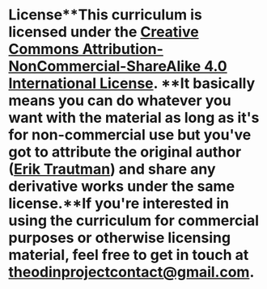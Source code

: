 # License**This curriculum is licensed under the [Creative Commons Attribution-NonCommercial-ShareAlike 4.0 International License](http://creativecommons.org/licenses/by-nc-sa/4.0/).  **It basically means you can do whatever you want with the material as long as it's for non-commercial use but you've got to attribute the original author ([Erik Trautman](http://github.com/eriktrautman)) and share any derivative works under the same license.**If you're interested in using the curriculum for commercial purposes or otherwise licensing material, feel free to get in touch at [theodinprojectcontact@gmail.com](mailto:theodinprojectcontact@gmail.com).
